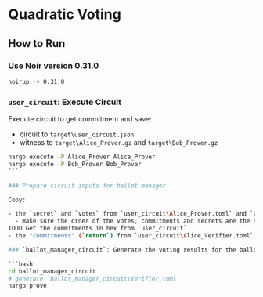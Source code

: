 # Quadratic Voting

## How to Run

### Use Noir version 0.31.0

```bash
noirup -v 0.31.0
```

### `user_circuit`: Execute Circuit

Execute circuit to get commitment and save:

- circuit to `target\user_circuit.json`
- witness to `target\Alice_Prover.gz` and `target\Bob_Prover.gz`

````bash
nargo execute -P Alice_Prover Alice_Prover
nargo execute -P Bob_Prover Bob_Prover
```

### Prepare circuit inputs for ballot manager

Copy:

- the `secret` and `votes` from `user_circuit\Alice_Prover.toml` and `user_circuit\Bob_Prover.toml` to `ballot_manager_circuit\Prover.toml`
  - make sure the order of the votes, commitments and secrets are the same
TODO Get the commitments in hex from `user_circuit`
- the "commitments" (`return`) from `user_circuit\Alice_Verifier.toml` and `user_circuit\Bob_Verifier.toml` to `ballot_manager_circuit\Prover.toml`

### `ballot_manager_circuit`: Generate the voting results for the ballot manager circuit

```bash
cd ballot_manager_circuit
# generate `ballot_manager_circuit\Verifier.toml`
nargo prove
````
